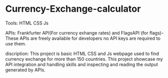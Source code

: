 # Currency-Exchange-calculator

Tools: HTML CSS Js


APIs:  Frankfurter API(For currency exhange rates) and FlagsAPI (for flags)-
These APIs are freely available for developers no API keys are required to use them.


discription: This project is basic HTML CSS and Js webpage used to find currency exchange for more than 150 countries. This project showcase my API integration and handling skills and inspecting and reading the output generated by APIs.
